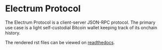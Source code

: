 # Electrum Protocol

The Electrum Protocol is a client-server JSON-RPC protocol.
The primary use case is a light self-custodial Bitcoin wallet keeping track of its onchain history.

The rendered rst files can be viewed on [readthedocs](https://electrum-protocol.readthedocs.io/).
